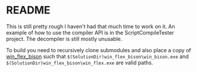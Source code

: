 # README

This is still pretty rough I haven't had that much time to work on it. An example of how to use the compiler API is in the ScriptCompileTester project.
The decompiler is still mostly unusable.

To build you need to recursively clone submodules and also place a copy of [win_flex_bison](https://github.com/lexxmark/winflexbison/releases/) such that `$(SolutionDir)win_flex_bison\win_bison.exe` and `$(SolutionDir)win_flex_bison\win_flex.exe` are valid paths.